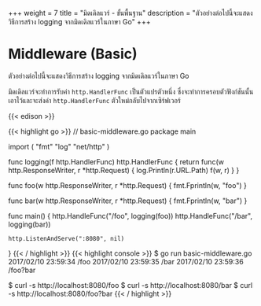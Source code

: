 +++
weight = 7
title = "มิดเดิลแวร์ - ขั้นพื้นฐาน"
description = "ตัวอย่างต่อไปนี้จะแสดงวิธีการสร้าง logging จากมิดเดิลแวร์ในภาษา Go"
+++

# Middleware (Basic)

ตัวอย่างต่อไปนี้จะแสดงวิธีการสร้าง logging จากมิดเดิลแวร์ในภาษา Go

มิดเดิลแวร์จะทำการรับค่า `http.HandlerFunc` เป็นตัวแปรตัวหนึ่ง ซึ่งจะทำการครอบตัวฟังก์ชันนั้นเอาไว้และจะส่งค่า `http.HandlerFunc` ตัวใหม่กลับไปจากเซิร์ฟเวอร์

{{< edison >}}

{{< highlight go >}}
// basic-middleware.go
package main

import (
	"fmt"
	"log"
	"net/http"
)

func logging(f http.HandlerFunc) http.HandlerFunc {
	return func(w http.ResponseWriter, r *http.Request) {
		log.Println(r.URL.Path)
		f(w, r)
	}
}

func foo(w http.ResponseWriter, r *http.Request) {
	fmt.Fprintln(w, "foo")
}

func bar(w http.ResponseWriter, r *http.Request) {
	fmt.Fprintln(w, "bar")
}

func main() {
	http.HandleFunc("/foo", logging(foo))
	http.HandleFunc("/bar", logging(bar))

	http.ListenAndServe(":8080", nil)
}
{{< / highlight >}}
{{< highlight console >}}
$ go run basic-middleware.go
2017/02/10 23:59:34 /foo
2017/02/10 23:59:35 /bar
2017/02/10 23:59:36 /foo?bar

$ curl -s http://localhost:8080/foo
$ curl -s http://localhost:8080/bar
$ curl -s http://localhost:8080/foo?bar
{{< / highlight >}}

